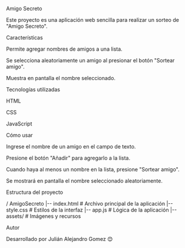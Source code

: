 Amigo Secreto


Este proyecto es una aplicación web sencilla para realizar un sorteo de "Amigo Secreto".

Características

Permite agregar nombres de amigos a una lista.

Se selecciona aleatoriamente un amigo al presionar el botón "Sortear amigo".

Muestra en pantalla el nombre seleccionado.

Tecnologías utilizadas

HTML

CSS

JavaScript

Cómo usar

Ingrese el nombre de un amigo en el campo de texto.

Presione el botón "Añadir" para agregarlo a la lista.

Cuando haya al menos un nombre en la lista, presione "Sortear amigo".

Se mostrará en pantalla el nombre seleccionado aleatoriamente.

Estructura del proyecto

/ AmigoSecreto
  |-- index.html  # Archivo principal de la aplicación
  |-- style.css   # Estilos de la interfaz
  |-- app.js      # Lógica de la aplicación
  |-- assets/     # Imágenes y recursos


Autor

Desarrollado por Julián Alejandro Gomez 😊
